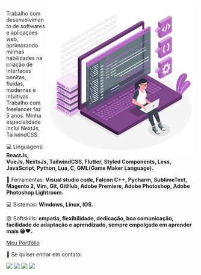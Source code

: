 <img src="https://raw.githubusercontent.com/LipeMachado/LipeMachado/main/images/programming.png" min-width="400px" max-width="400px" width="400px" align="right" alt="Programming">

<p align="left"> 
  Trabalho com desenvolvimento de softwares e aplicações web, aprimorando minhas habilidades na criação de interfaces bonitas, fluidas, modernas e intuitivas. Trabalho com freelancer faz 5 anos. Minha especialidade inclui NextJs, TailwindCSS.
</p>

<p align="left">
  💻 Linguagens: <strong>ReactJs, VueJs, NextsJs, TailwindCSS, Flutter, Styled Components, Less, JavaScript, Python, Lua, C, GML(Game Maker Language).</strong>
</p>

<p align="left">
  💼 Ferramentas: <strong>Visual studio code, Falcon C++, Pycharm, SublimeText, Magento 2, Vim, Git, GitHub, Adobe Premiere, Adobe Photoshop, Adobe Photoshop Lightroom.</strong>
</p>

<p aligh="left">
  💻 Sistemas: <strong>Windows, Linux, IOS.</strong>
</p>

<p aligh="left">
  😄 Softskills: <strong>empatia, flexibilidade, dedicação, boa comunicação, facilidade de adaptação e aprendizado, sempre empolgado em aprender mais 😁♥️.</strong>
</p>

<p align="left">
  <a href="https://lipecode.vercel.app/" target="_blank">Meu Portfólio</a>
</p>
  
<p align="left">
  💌 Se quiser entrar em contato:
</p>

<p align="left">
  <a href="mailto:silvalipe765@gmail.com" alt="Gmail" target="_blank">
  <img src="https://img.shields.io/badge/-Gmail-FF0000?style=flat-square&labelColor=FF0000&logo=gmail&logoColor=white&link=LINK-DO-SEU-EMAIL" /></a>

  <a href="https://www.linkedin.com/in/felipesilvamachado/" alt="Linkedin" target="_blank">
  <img src="https://img.shields.io/badge/-Linkedin-0e76a8?style=flat-square&logo=Linkedin&logoColor=white&link=LINK-DO-SEU-LINKEDIN" /></a>

  <a href="https://api.whatsapp.com/send?phone=5511919628439" alt="WhatsApp" target="_blank">
  <img src="https://img.shields.io/badge/-WhatsApp-25d366?style=flat-square&labelColor=25d366&logo=whatsapp&logoColor=white&link=API-DO-SEU-WHATSAPP"/></a>

  <a href="https://www.instagram.com/lipe.code/" alt="Instagram" target="_blank">
  <img src="https://img.shields.io/badge/-Instagram-DF0174?style=flat-square&labelColor=DF0174&logo=instagram&logoColor=white&link=LINK-DO-SEU-INSTAGRAM"/></a>
</p>

